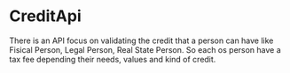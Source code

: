 # CreditApi

There is an API focus on validating the credit that a person can have like Fisical Person, Legal Person, Real State Person. So each os person have a tax fee depending their needs, values and kind of credit.
